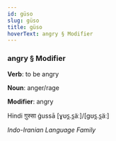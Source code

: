 ```yaml
---
id: güso
slug: güso
title: güso
hoverText: angry § Modifier
---
```


### angry § Modifier

**Verb**: to be angry

**Noun**: anger/rage

**Modifier**: angry

Hindi ग़ुस्सा ġussā [ɣʊs̪.s̪äː]/[ɡʊs̪.s̪äː]

*Indo-Iranian Language Family*